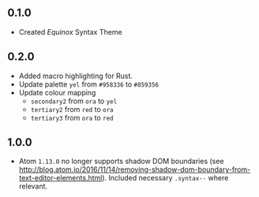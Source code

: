 ## 0.1.0
- Created *Equinox* Syntax Theme

## 0.2.0
- Added macro highlighting for Rust.
- Update palette `yel` from `#958336` to `#859356`
- Update colour mapping
  - `secondary2` from `ora` to `yel`
  - `tertiary2` from `red` to `ora`
  - `tertiary3` from `ora` to `red`

## 1.0.0
- Atom `1.13.0` no longer supports shadow DOM boundaries (see http://blog.atom.io/2016/11/14/removing-shadow-dom-boundary-from-text-editor-elements.html). Included necessary `.syntax--` where relevant.
